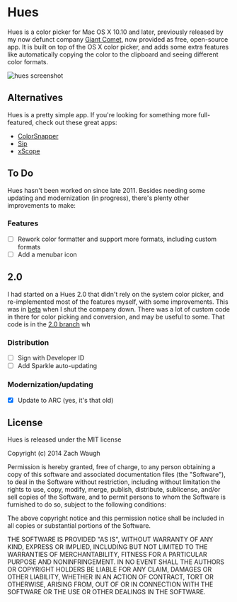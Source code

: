 # Hues

Hues is a color picker for Mac OS X 10.10 and later, previously released by my now defunct company [Giant Comet](http://giantcomet.com/hues), now provided as free, open-source app. It is built on top of the OS X color picker, and adds some extra features like automatically copying the color to the clipboard and seeing different color formats.

![hues screenshot](http://zdw.me/images/hues-github-screenshot.png)

## Alternatives

Hues is a pretty simple app. If you're looking for something more full-featured, check out these great apps:

- [ColorSnapper](http://www.colorsnapper.com/)
- [Sip](https://itunes.apple.com/us/app/sip/id507257563?mt=12)
- [xScope](http://xscopeapp.com/)

## To Do

Hues hasn't been worked on since late 2011. Besides needing some updating and modernization (in progress), there's plenty other improvements to make:

### Features
- [ ] Rework color formatter and support more formats, including custom formats
- [ ] Add a menubar icon

## 2.0
I had started on a Hues 2.0 that didn't rely on the system color picker, and re-implemented most of the features myself, with some improvements. This was in [beta](http://giantcomet.com/hues/beta/) when I shut the company down. There was a lot of custom code in there for color picking and conversion, and may be useful to some. That code is in the [2.0 branch](https://github.com/zachwaugh/hues/tree/2.0) wh

### Distribution
- [ ] Sign with Developer ID
- [ ] Add Sparkle auto-updating

### Modernization/updating
- [x] Update to ARC (yes, it's that old)

## License

Hues is released under the MIT license

Copyright (c) 2014 Zach Waugh

Permission is hereby granted, free of charge, to any person obtaining a copy of this software and associated documentation files (the "Software"), to deal in the Software without restriction, including without limitation the rights to use, copy, modify, merge, publish, distribute, sublicense, and/or sell copies of the Software, and to permit persons to whom the Software is furnished to do so, subject to the following conditions:

The above copyright notice and this permission notice shall be included in all copies or substantial portions of the Software.

THE SOFTWARE IS PROVIDED "AS IS", WITHOUT WARRANTY OF ANY KIND, EXPRESS OR IMPLIED, INCLUDING BUT NOT LIMITED TO THE WARRANTIES OF MERCHANTABILITY, FITNESS FOR A PARTICULAR PURPOSE AND NONINFRINGEMENT. IN NO EVENT SHALL THE AUTHORS OR COPYRIGHT HOLDERS BE LIABLE FOR ANY CLAIM, DAMAGES OR OTHER LIABILITY, WHETHER IN AN ACTION OF CONTRACT, TORT OR OTHERWISE, ARISING FROM, OUT OF OR IN CONNECTION WITH THE SOFTWARE OR THE USE OR OTHER DEALINGS IN THE SOFTWARE.
